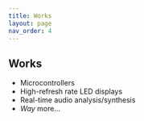 ```yaml
---
title: Works
layout: page
nav_order: 4
---
```


## Works

- Microcontrollers
- High-refresh rate LED displays
- Real-time audio analysis/synthesis
- *Way* more...
